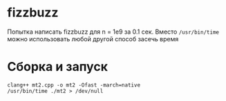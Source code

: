 # fizzbuzz
Попытка написать fizzbuzz для n = 1e9 за 0.1 сек.
Вместо `/usr/bin/time` можно использовать любой другой способ засечь время
# Сборка и запуск
```
clang++ mt2.cpp -o mt2 -Ofast -march=native
/usr/bin/time ./mt2 > /dev/null
```

